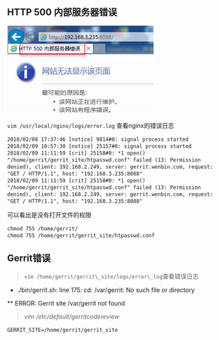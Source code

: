 ## HTTP 500 内部服务器错误

![](../../assets/gerrit/gerrit_nginx_500.png)

`vim /usr/local/nginx/logs/error.log` 查看nginx的错误日志

```
2018/02/08 17:37:46 [notice] 9814#0: signal process started
2018/02/09 10:57:30 [notice] 25157#0: signal process started
2018/02/09 11:11:59 [crit] 25158#0: *1 open() "/home/gerrit/gerrit_site/htpasswd.conf" failed (13: Permission denied), client: 192.168.2.249, server: gerrit.wenbin.com, request: "GET / HTTP/1.1", host: "192.168.3.235:8088"
2018/02/09 11:11:59 [crit] 25158#0: *1 open() "/home/gerrit/gerrit_site/htpasswd.conf" failed (13: Permission denied), client: 192.168.2.249, server: gerrit.wenbin.com, request: "GET / HTTP/1.1", host: "192.168.3.235:8088"
```

可以看出是没有打开文件的权限

```
chmod 755 /home/gerrit/
chmod 755 /home/gerrit/gerrit_site/htpasswd.conf
```

## Gerrit错误

> `vim /home/gerrit/gerrit\_site/logs/error\_log`查看错误日志

* ./bin/gerrit.sh: line 175: cd: /var/gerrit: No such file or directory

\*\* ERROR: Gerrit site /var/gerrit not found

> _vim /etc/default/gerritcodereview_

```
GERRIT_SITE=/home/gerrit/gerrit_site
```



